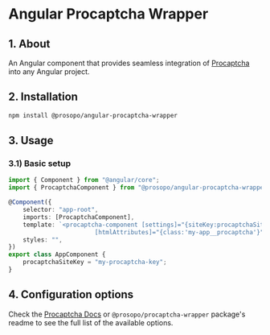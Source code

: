 # Angular Procaptcha Wrapper

## 1. About

An Angular component that provides seamless integration of [Procaptcha](https://prosopo.io/) into any Angular project.

## 2. Installation

```bash
npm install @prosopo/angular-procaptcha-wrapper
```

## 3. Usage

### 3.1) Basic setup

```typescript
import { Component } from "@angular/core";
import { ProcaptchaComponent } from "@prosopo/angular-procaptcha-wrapper";

@Component({
    selector: "app-root",
    imports: [ProcaptchaComponent],
    template: `<procaptcha-component [settings]="{siteKey:procaptchaSiteKey}"
                        [htmlAttributes]="{class:'my-app__procaptcha'}"/>`,
    styles: "",
})
export class AppComponent {
    procaptchaSiteKey = "my-procaptcha-key";
}
```

## 4. Configuration options

Check the [Procaptcha Docs](https://docs.prosopo.io/en/basics/client-side-rendering/) or `@prosopo/procaptcha-wrapper` package's readme to see the full list of the available options.
